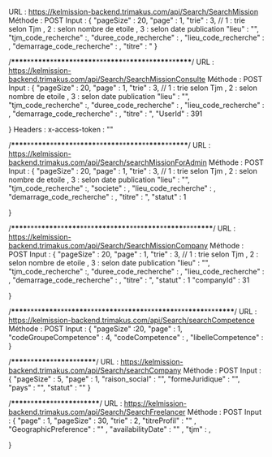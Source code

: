 URL : https://kelmission-backend.trimakus.com/api/Search/SearchMission
Méthode : POST
Input :
{
"pageSize" : 20,
"page" : 1,
"trie" : 3, // 1 : trie selon Tjm , 2 : selon nombre de etoile , 3 : selon date publication
"lieu" : "",
"tjm_code_recherche" :,
"duree_code_recherche" : ,
"lieu_code_recherche" : ,
"demarrage_code_recherche" : ,
"titre" : "
}

/**\*\*\*\***\*\***\*\*\*\***\*\***\*\*\*\***\*\***\*\*\*\***\*\*\***\*\*\*\***\*\***\*\*\*\***\*\***\*\*\*\***\*\***\*\*\*\***/
URL : https://kelmission-backend.trimakus.com/api/Search/SearchMissionConsulte
Méthode : POST
Input :
{
"pageSize" : 20,
"page" : 1,
"trie" : 3, // 1 : trie selon Tjm , 2 : selon nombre de etoile , 3 : selon date publication
"lieu" : "",
"tjm_code_recherche" :,
"duree_code_recherche" : ,
"lieu_code_recherche" : ,
"demarrage_code_recherche" : ,
"titre" : ",
"UserId" : 391

}
Headers :
x-access-token : ""

/**\*\*\*\***\*\***\*\*\*\***\*\***\*\*\*\***\*\***\*\*\*\***\*\***\*\*\*\***\*\***\*\*\*\***\*\***\*\*\*\***\*\***\*\*\*\***/
URL : https://kelmission-backend.trimakus.com/api/Search/searchMissionForAdmin
Méthode : POST
Input :
{
"pageSize" : 20,
"page" : 1,
"trie" : 3, // 1 : trie selon Tjm , 2 : selon nombre de etoile , 3 : selon date publication
"lieu" : "",
"tjm_code_recherche" :,
"societe" : ,
"lieu_code_recherche" : ,
"demarrage_code_recherche" : ,
"titre" : ",
"statut" : 1

}

/**\*\*\*\***\*\*\*\***\*\*\*\***\*\***\*\*\*\***\*\*\*\***\*\*\*\***\***\*\*\*\***\*\*\*\***\*\*\*\***\*\***\*\*\*\***\*\*\*\***\*\*\*\***/
URL : https://kelmission-backend.trimakus.com/api/Search/SearchMissionCompany
Méthode : POST
Input :
{
"pageSize" : 20,
"page" : 1,
"trie" : 3, // 1 : trie selon Tjm , 2 : selon nombre de etoile , 3 : selon date publication
"lieu" : "",
"tjm_code_recherche" :,
"duree_code_recherche" : ,
"lieu_code_recherche" : ,
"demarrage_code_recherche" : ,
"titre" : ",
"statut" : 1
"companyId" : 31

}

/**\*\*\*\***\*\*\*\***\*\*\*\***\*\*\*\***\*\*\*\***\*\*\*\***\*\*\*\***\*\*\***\*\*\*\***\*\*\*\***\*\*\*\***\*\*\*\***\*\*\*\***\*\*\*\***\*\*\*\***/
URL : https://kelmission-backend.trimakus.com/api/Search/searchCompetence
Méthode : POST
Input :
{
"pageSize" :20,
"page" : 1,
"codeGroupeCompetence" : 4,
"codeCompetence" : ,
"libelleCompetence" :
}

/********\*\*\*\*********\*\*********\*\*\*\*********\*\*********\*\*\*\*********\*\*********\*\*\*\*********/
URL : https://kelmission-backend.trimakus.com/api/Search/searchCompany
Méthode : POST
Input :
{
"pageSize" : 5,
"page" : 1,
"raison_social" : "",
"formeJuridique" : "",
"pays" : "",
"statut" : ""
}

/********\*\*\*\*********\*\*********\*\*\*\*********\*\*\*********\*\*\*\*********\*\*********\*\*\*\*********/
URL : https://kelmission-backend.trimakus.com/api/Search/SearchFreelancer
Méthode : POST
Input :
{
"page" : 1,
"pageSize" : 30,
"trie" : 2,
"titreProfil" : "" ,
"GeographicPreference" : "" ,
"availabilityDate" : "" ,
"tjm" : ,

}
